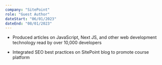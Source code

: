 ```yaml
---
company: "SitePoint"
role: "Guest Author"
dateStart: "06/01/2023"
dateEnd: "08/01/2023"
---
```


- <p>Produced articles on JavaScript, Next JS, and other web development technology read by over 10,000 developers</p>
- <p>Integrated SEO best practices on SitePoint blog to promote course platform</p>
